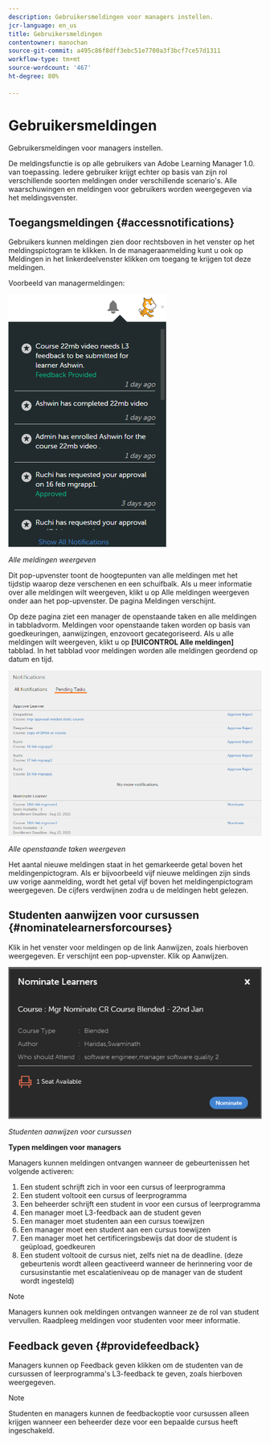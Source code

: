 ```yaml
---
description: Gebruikersmeldingen voor managers instellen.
jcr-language: en_us
title: Gebruikersmeldingen
contentowner: manochan
source-git-commit: a495c86f8dff3ebc51e7700a3f3bcf7ce57d1311
workflow-type: tm+mt
source-wordcount: '467'
ht-degree: 80%

---
```




# Gebruikersmeldingen

Gebruikersmeldingen voor managers instellen.

De meldingsfunctie is op alle gebruikers van Adobe Learning Manager 1.0. van toepassing. Iedere gebruiker krijgt echter op basis van zijn rol verschillende soorten meldingen onder verschillende scenario&#39;s. Alle waarschuwingen en meldingen voor gebruikers worden weergegeven via het meldingsvenster.

## Toegangsmeldingen {#accessnotifications}

Gebruikers kunnen meldingen zien door rechtsboven in het venster op het meldingspictogram te klikken. In de manageraanmelding kunt u ook op Meldingen in het linkerdeelvenster klikken om toegang te krijgen tot deze meldingen.

Voorbeeld van managermeldingen:

![](assets/manager-notifications-2.png)

*Alle meldingen weergeven*

Dit pop-upvenster toont de hoogtepunten van alle meldingen met het tijdstip waarop deze verschenen en een schuifbalk. Als u meer informatie over alle meldingen wilt weergeven, klikt u op Alle meldingen weergeven onder aan het pop-upvenster. De pagina Meldingen verschijnt.

Op deze pagina ziet een manager de openstaande taken en alle meldingen in tabbladvorm. Meldingen voor openstaande taken worden op basis van goedkeuringen, aanwijzingen, enzovoort gecategoriseerd. Als u alle meldingen wilt weergeven, klikt u op **[!UICONTROL Alle meldingen]** tabblad. In het tabblad voor meldingen worden alle meldingen geordend op datum en tijd.

![](assets/manager-notifications-page.png)

*Alle openstaande taken weergeven*

Het aantal nieuwe meldingen staat in het gemarkeerde getal boven het meldingenpictogram. Als er bijvoorbeeld vijf nieuwe meldingen zijn sinds uw vorige aanmelding, wordt het getal vijf boven het meldingenpictogram weergegeven. De cijfers verdwijnen zodra u de meldingen hebt gelezen.

## Studenten aanwijzen voor cursussen {#nominatelearnersforcourses}

Klik in het venster voor meldingen op de link Aanwijzen, zoals hierboven weergegeven. Er verschijnt een pop-upvenster. Klik op Aanwijzen.

![](assets/nominate-learners.png)

*Studenten aanwijzen voor cursussen*

**Typen meldingen voor managers**

Managers kunnen meldingen ontvangen wanneer de gebeurtenissen het volgende activeren:

1. Een student schrijft zich in voor een cursus of leerprogramma
1. Een student voltooit een cursus of leerprogramma
1. Een beheerder schrijft een student in voor een cursus of leerprogramma
1. Een manager moet L3-feedback aan de student geven
1. Een manager moet studenten aan een cursus toewijzen
1. Een manager moet een student aan een cursus toewijzen
1. Een manager moet het certificeringsbewijs dat door de student is geüpload, goedkeuren
1. Een student voltooit de cursus niet, zelfs niet na de deadline. (deze gebeurtenis wordt alleen geactiveerd wanneer de herinnering voor de cursusinstantie met escalatieniveau op de manager van de student wordt ingesteld)

>[!NOTE]
>
>Managers kunnen ook meldingen ontvangen wanneer ze de rol van student vervullen. Raadpleeg meldingen voor studenten voor meer informatie.

## Feedback geven {#providefeedback}

Managers kunnen op Feedback geven klikken om de studenten van de cursussen of leerprogramma&#39;s L3-feedback te geven, zoals hierboven weergegeven.

>[!NOTE]
>
>Studenten en managers kunnen de feedbackoptie voor cursussen alleen krijgen wanneer een beheerder deze voor een bepaalde cursus heeft ingeschakeld.
